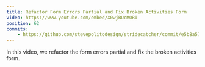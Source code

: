 ```yaml
---
title: Refactor Form Errors Partial and Fix Broken Activities Form
video: https://www.youtube.com/embed/X0wjBUcMOBI
position: 62
commits:
    - https://github.com/stevepolitodesign/stridecatcher/commit/e5b8a57ab96bcf9511633ec556cf4fb0b64ee071
---
```

In this video, we refactor the form errors partial and fix the broken activities form.